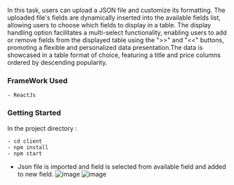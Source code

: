 In this task, users can upload a JSON file and customize its formatting. The uploaded file's fields are dynamically inserted into the available fields list, allowing users to choose which fields to display in a table. The display handling option facilitates a multi-select functionality, enabling users to add or remove fields from the displayed table using the ">>" and "<<" buttons, promoting a flexible and personalized data presentation.The data is showcased in a table format of choice, featuring a title and price columns ordered by descending popularity. 

### FrameWork Used
    - ReactJs
### Getting Started
In the project directory :

    - cd client
    - npm install
    - npm start
    

    
- Json file is imported and field is selected from available field and added to new field.
![image](https://github.com/Bipasha0431/ZenTrades-task2/assets/88484722/e8680f0c-2509-4da9-add7-e844fd34ff06)
![image](https://github.com/Bipasha0431/ZenTrades-task2/assets/88484722/45ff4391-c3f8-49c3-8cbb-f98466ba843e)

